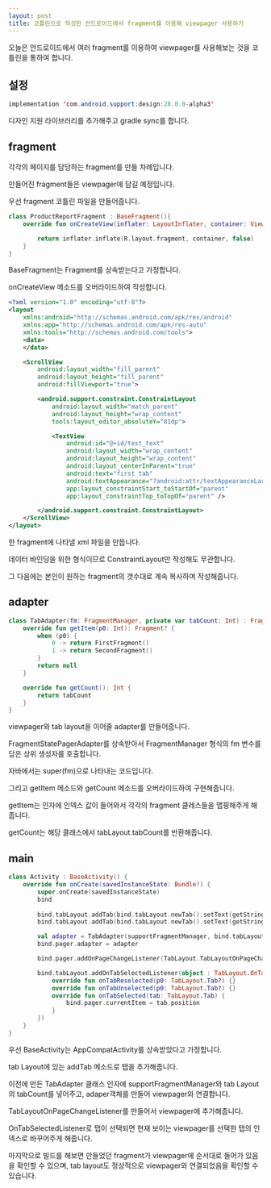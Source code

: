 ```yaml
---
layout: post
title: 코틀린으로 작성한 안드로이드에서 fragment를 이용해 viewpager 사용하기
---
```


오늘은 안드로이드에서 여러 fragment를 이용하여 viewpager를 사용해보는 것을 코틀린을 통하여 합니다.

## 설정

```java
implementation 'com.android.support:design:28.0.0-alpha3'
```

디자인 지원 라이브러리를 추가해주고 gradle sync를 합니다.

## fragment

각각의 페이지를 담당하는 fragment를 만들 차례입니다.

만들어진 fragment들은 viewpager에 담길 예정입니다.

우선 fragment 코틀린 파일을 만들어줍니다.

```kotlin
class ProductReportFragment : BaseFragment(){
    override fun onCreateView(inflater: LayoutInflater, container: ViewGroup?, savedInstanceState: Bundle?): View? {

        return inflater.inflate(R.layout.fragment, container, false)
    }
}
```

BaseFragment는 Fragment를 상속받는다고 가정합니다.

onCreateView 메소드를 오버라이드하여 작성합니다.

```xml
<?xml version="1.0" encoding="utf-8"?>
<layout
    xmlns:android="http://schemas.android.com/apk/res/android"
    xmlns:app="http://schemas.android.com/apk/res-auto"
    xmlns:tools="http://schemas.android.com/tools">
    <data>
    </data>

    <ScrollView
        android:layout_width="fill_parent"
        android:layout_height="fill_parent"
        android:fillViewport="true">

        <android.support.constraint.ConstraintLayout
            android:layout_width="match_parent"
            android:layout_height="wrap_content"
            tools:layout_editor_absoluteY="81dp">

            <TextView
                android:id="@+id/test_text"
                android:layout_width="wrap_content"
                android:layout_height="wrap_content"
                android:layout_centerInParent="true"
                android:text="first tab"
                android:textAppearance="?android:attr/textAppearanceLarge"
                app:layout_constraintStart_toStartOf="parent"
                app:layout_constraintTop_toTopOf="parent" />

        </android.support.constraint.ConstraintLayout>
    </ScrollView>
</layout>
```

한 fragment에 나타낼 xml 파일을 만듭니다.

데이터 바인딩을 위한 형식이므로 ConstraintLayout만 작성해도 무관합니다.

그 다음에는 본인이 원하는 fragment의 갯수대로 계속 복사하며 작성해줍니다.

## adapter

```kotlin
class TabAdapter(fm: FragmentManager, private var tabCount: Int) : FragmentStatePagerAdapter(fm){
    override fun getItem(p0: Int): Fragment? {
        when (p0) {
            0 -> return FirstFragment()
            1 -> return SecondFragment()
        }
        return null
    }

    override fun getCount(): Int {
        return tabCount
    }
}
```

viewpager와 tab layout을 이어줄 adapter를 만들어줍니다.

FragmentStatePagerAdapter를 상속받아서 FragmentManager 형식의 fm 변수를 담은 상위 생성자를 호출합니다.

자바에서는 super(fm)으로 나타내는 코드입니다.

그리고 getItem 메소드와 getCount 메소드를 오버라이드하여 구현해줍니다.

getItem는 인자에 인덱스 값이 들어와서 각각의 fragment 클레스들을 맵핑해주게 해줍니다.

getCount는 해당 클래스에서 tabLayout.tabCount를 반환해줍니다.



## main

```kotlin
class Activity : BaseActivity() {
    override fun onCreate(savedInstanceState: Bundle?) {
        super.onCreate(savedInstanceState)
        bind
        
        bind.tabLayout.addTab(bind.tabLayout.newTab().setText(getString(R.string.first)))
        bind.tabLayout.addTab(bind.tabLayout.newTab().setText(getString(R.string.second)))

        val adapter = TabAdapter(supportFragmentManager, bind.tabLayout.tabCount)
        bind.pager.adapter = adapter

        bind.pager.addOnPageChangeListener(TabLayout.TabLayoutOnPageChangeListener(bind.tabLayout))

        bind.tabLayout.addOnTabSelectedListener(object : TabLayout.OnTabSelectedListener {
            override fun onTabReselected(p0: TabLayout.Tab?) {}
            override fun onTabUnselected(p0: TabLayout.Tab?) {}
            override fun onTabSelected(tab: TabLayout.Tab) {
                bind.pager.currentItem = tab.position
            }
        })
    }
}
```

우선 BaseActivity는 AppCompatActivity를 상속받았다고 가정합니다.

tab Layout에 있는 addTab 메소드로 탭을 추가해줍니다.

이전에 만든 TabAdapter 클래스 인자에 supportFragmentManager와 tab Layout의 tabCount를 넣어주고,  adaper객체를 만들어 viewpager와 연결합니다.

TabLayoutOnPageChangeListener를 만들어서 viewpager에 추가해줍니다.

OnTabSelectedListener로 탭이 선택되면 현재 보이는 viewpager를 선택한 탭의 인덱스로 바꾸어주게 해줍니다.

마지막으로 빌드를 해보면 만들었던 fragment가 viewpager에 순서대로 들어가 있음을 확인할 수 있으며, tab layout도 정상적으로 viewpager와 연결되었음을 확인할 수 있습니다.
